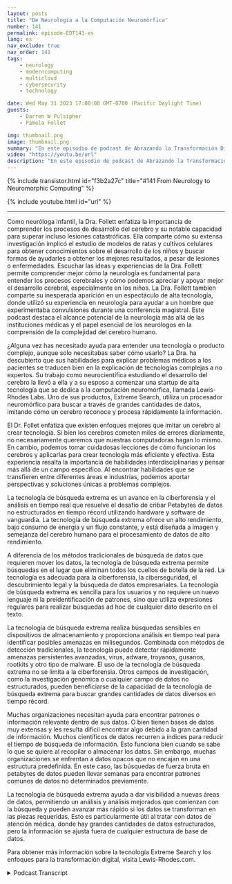 ```yaml
---
layout: posts
title: "De Neurología a la Computación Neuromórfica"
number: 141
permalink: episode-EDT141-es
lang: es
nav_exclude: true
nav_order: 141
tags:
    - neurology
    - moderncomputing
    - multicloud
    - cybersecurity
    - technology

date: Wed May 31 2023 17:00:00 GMT-0700 (Pacific Daylight Time)
guests:
    - Darren W Pulsipher
    - Pamela Follet

img: thumbnail.png
image: thumbnail.png
summary: "En este episodio de podcast de Abrazando la Transformación Digital, la Dra. Pamela Follett, una neuróloga y co-fundadora de Lewis Rhodes Labs, comparte su experiencia y conocimiento en el campo de la neurología, específicamente en cuanto a la investigación sobre el desarrollo del cerebro en la primera infancia."
video: "https://youtu.be/url"
description: "En este episodio de podcast de Abrazando la Transformación Digital, la Dra. Pamela Follett, una neuróloga y co-fundadora de Lewis Rhodes Labs, comparte su experiencia y conocimiento en el campo de la neurología, específicamente en cuanto a la investigación sobre el desarrollo del cerebro en la primera infancia."
---
```


<div>
{% include transistor.html id="f3b2a27c" title="#141 From Neurology to Neuromorphic Computing" %}

{% include youtube.html id="url" %}
</div>

---

Como neuróloga infantil, la Dra. Follett enfatiza la importancia de comprender los procesos de desarrollo del cerebro y su notable capacidad para superar incluso lesiones catastróficas. Ella comparte cómo su extensa investigación implicó el estudio de modelos de ratas y cultivos celulares para obtener conocimientos sobre el desarrollo de los niños y buscar formas de ayudarles a obtener los mejores resultados, a pesar de lesiones o enfermedades. Escuchar las ideas y experiencias de la Dra. Follett permite comprender mejor cómo la neurología es fundamental para entender los procesos cerebrales y cómo podemos apreciar y apoyar mejor el desarrollo cerebral, especialmente en los niños. La Dra. Follett también comparte su inesperada aparición en un espectáculo de alta tecnología, donde utilizó su experiencia en neurología para ayudar a un hombre que experimentaba convulsiones durante una conferencia magistral. Este podcast destaca el alcance potencial de la neurología más allá de las instituciones médicas y el papel esencial de los neurólogos en la comprensión de la complejidad del cerebro humano.

¿Alguna vez has necesitado ayuda para entender una tecnología o producto complejo, aunque solo necesitabas saber cómo usarlo? La Dra. ha descubierto que sus habilidades para explicar problemas médicos a los pacientes se traducen bien en la explicación de tecnologías complejas a no expertos. Su trabajo como neurocientífica estudiando el desarrollo del cerebro la llevó a ella y a su esposo a comenzar una startup de alta tecnología que se dedica a la computación neuromórfica, llamada Lewis-Rhodes Labs. Uno de sus productos, Extreme Search, utiliza un procesador neuromórfico para buscar a través de grandes cantidades de datos, imitando cómo un cerebro reconoce y procesa rápidamente la información.

El Dr. Follet enfatiza que existen enfoques mejores que imitar un cerebro al crear tecnología. Si bien los cerebros cometen miles de errores diariamente, no necesariamente queremos que nuestras computadoras hagan lo mismo. En cambio, podemos tomar cuidadosas lecciones de cómo funcionan los cerebros y aplicarlas para crear tecnología más eficiente y efectiva. Esta experiencia resalta la importancia de habilidades interdisciplinarias y pensar más allá de un campo específico. Al encontrar habilidades que se transfieren entre diferentes áreas e industrias, podemos aportar perspectivas y soluciones únicas a problemas complejos.

La tecnología de búsqueda extrema es un avance en la ciberforensia y el análisis en tiempo real que resuelve el desafío de cribar Petabytes de datos no estructurados en tiempo récord utilizando hardware y software de vanguardia. La tecnología de búsqueda extrema ofrece un alto rendimiento, bajo consumo de energía y un flujo constante, y está diseñada a imagen y semejanza del cerebro humano para el procesamiento de datos de alto rendimiento.

A diferencia de los métodos tradicionales de búsqueda de datos que requieren mover los datos, la tecnología de búsqueda extrema permite búsquedas en el lugar que eliminan todos los cuellos de botella de la red. La tecnología es adecuada para la ciberforensia, la ciberseguridad, el descubrimiento legal y la búsqueda de datos empresariales. La tecnología de búsqueda extrema es sencilla para los usuarios y no requiere un nuevo lenguaje ni la preidentificación de patrones, sino que utiliza expresiones regulares para realizar búsquedas ad hoc de cualquier dato descrito en el texto.

La tecnología de búsqueda extrema realiza búsquedas sensibles en dispositivos de almacenamiento y proporciona análisis en tiempo real para identificar posibles amenazas en milisegundos. Combinada con métodos de detección tradicionales, la tecnología puede detectar rápidamente amenazas persistentes avanzadas, virus, adware, troyanos, gusanos, rootkits y otro tipo de malware. El uso de la tecnología de búsqueda extrema no se limita a la ciberforensia. Otros campos de investigación, como la investigación genómica o cualquier campo de datos no estructurados, pueden beneficiarse de la capacidad de la tecnología de búsqueda extrema para buscar grandes cantidades de datos diversos en tiempo récord.

Muchas organizaciones necesitan ayuda para encontrar patrones o información relevante dentro de sus datos. O bien tienen bases de datos muy extensas y les resulta difícil encontrar algo debido a la gran cantidad de información. Muchos científicos de datos recurren a índices para reducir el tiempo de búsqueda de información. Esto funciona bien cuando se sabe lo que se quiere al recopilar o almacenar los datos. Sin embargo, muchas organizaciones se enfrentan a datos opacos que no encajan en una estructura predefinida. En este caso, las búsquedas de fuerza bruta en petabytes de datos pueden llevar semanas para encontrar patrones comunes de datos no determinados previamente.

La tecnología de búsqueda extrema ayuda a dar visibilidad a nuevas áreas de datos, permitiendo un análisis y análisis mejorados que comienzan con la búsqueda y pueden avanzar más rápido si los datos se transforman en las piezas requeridas. Esto es particularmente útil al tratar con datos de atención médica, donde hay grandes cantidades de datos estructurados, pero la información se ajusta fuera de cualquier estructura de base de datos.

Para obtener más información sobre la tecnología Extreme Search y los enfoques para la transformación digital, visita Lewis-Rhodes.com.



<details>
<summary> Podcast Transcript </summary>

<p></p>

</details>
